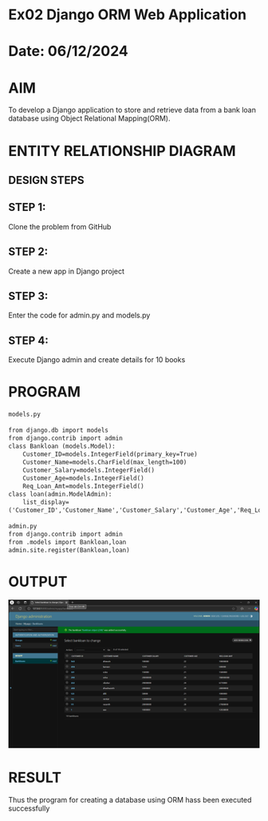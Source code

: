 # Ex02 Django ORM Web Application
# Date: 06/12/2024
# AIM
To develop a Django application to store and retrieve data from a bank loan database using Object Relational Mapping(ORM).

# ENTITY RELATIONSHIP DIAGRAM
## DESIGN STEPS
## STEP 1:
Clone the problem from GitHub

## STEP 2:
Create a new app in Django project

## STEP 3:
Enter the code for admin.py and models.py

## STEP 4:
Execute Django admin and create details for 10 books

# PROGRAM
```
models.py

from django.db import models
from django.contrib import admin
class Bankloan (models.Model):
    Customer_ID=models.IntegerField(primary_key=True)
    Customer_Name=models.CharField(max_length=100)
    Customer_Salary=models.IntegerField()
    Customer_Age=models.IntegerField()
    Req_Loan_Amt=models.IntegerField()
class loan(admin.ModelAdmin):
    list_display=('Customer_ID','Customer_Name','Customer_Salary','Customer_Age','Req_Loan_Amt')

admin.py
from django.contrib import admin
from .models import Bankloan,loan
admin.site.register(Bankloan,loan)

```
# OUTPUT
![alt text](<Screenshot 2024-12-06 161050.png>)

# RESULT
Thus the program for creating a database using ORM hass been executed successfully
